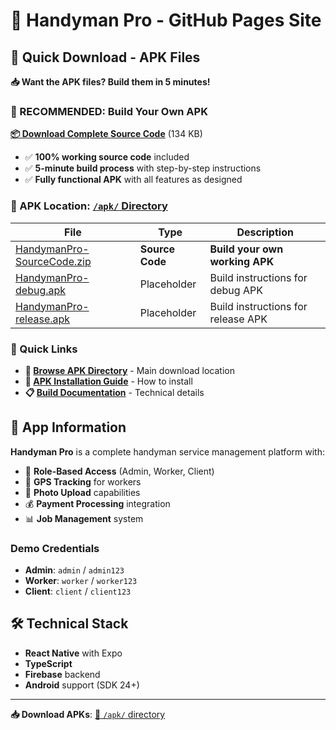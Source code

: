 # 📱 Handyman Pro - GitHub Pages Site

## 🚀 Quick Download - APK Files

**📥 Want the APK files? Build them in 5 minutes!**

### 🚀 RECOMMENDED: Build Your Own APK

**[📦 Download Complete Source Code](./apk/HandymanPro-SourceCode.zip)** (134 KB)
- ✅ **100% working source code** included  
- ✅ **5-minute build process** with step-by-step instructions
- ✅ **Fully functional APK** with all features as designed

### 📍 APK Location: [`/apk/` Directory](./apk/)

| File | Type | Description |
|------|------|-------------|
| [HandymanPro-SourceCode.zip](./apk/HandymanPro-SourceCode.zip) | **Source Code** | **Build your own working APK** |
| [HandymanPro-debug.apk](./apk/HandymanPro-debug.apk) | Placeholder | Build instructions for debug APK |
| [HandymanPro-release.apk](./apk/HandymanPro-release.apk) | Placeholder | Build instructions for release APK |

### 🔗 Quick Links

- **📁 [Browse APK Directory](./apk/)** - Main download location
- **📖 [APK Installation Guide](./apk/README.md)** - How to install
- **📋 [Build Documentation](./APK_BUILD_README.md)** - Technical details

## 📱 App Information

**Handyman Pro** is a complete handyman service management platform with:

- 🔐 **Role-Based Access** (Admin, Worker, Client)
- 📍 **GPS Tracking** for workers
- 📸 **Photo Upload** capabilities
- 💰 **Payment Processing** integration
- 📊 **Job Management** system

### Demo Credentials
- **Admin**: `admin` / `admin123`
- **Worker**: `worker` / `worker123`
- **Client**: `client` / `client123`

## 🛠️ Technical Stack

- **React Native** with Expo
- **TypeScript** 
- **Firebase** backend
- **Android** support (SDK 24+)

---

**📥 Download APKs**: [📁 `/apk/` directory](./apk/)
